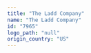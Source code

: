 ```yaml
---
title: "The Ladd Company"
name: "The Ladd Company"
id: "7965"
logo_path: "null"
origin_country: "US"
---
```

